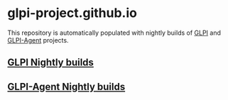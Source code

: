 # glpi-project.github.io

This repository is automatically populated with nightly builds of [GLPI](https://github.com/glpi-project/glpi) and [GLPI-Agent](https://github.com/glpi-project/glpi-agent) projects.

## [GLPI Nightly builds](https://nightly.glpi-project.org/glpi)

## [GLPI-Agent Nightly builds](https://nightly.glpi-project.org/glpi-agent)
